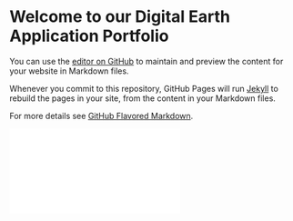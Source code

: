 # Welcome to our Digital Earth Application Portfolio

You can use the [editor on GitHub](https://github.com/DirksWp/RGIC8_DEAP/edit/master/README.md) to maintain and preview the content for your website in Markdown files.

Whenever you commit to this repository, GitHub Pages will run [Jekyll](https://jekyllrb.com/) to rebuild the pages in your site, from the content in your Markdown files.

For more details see [GitHub Flavored Markdown](https://guides.github.com/features/mastering-markdown/).

![Data Management Plan](RGIC8_DataManagementPlan.pdf)
